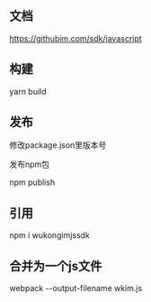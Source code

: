 
## 文档

https://githubim.com/sdk/javascript

## 构建

yarn build

## 发布

修改package.json里版本号

发布npm包

npm publish

## 引用

npm i wukongimjssdk


## 合并为一个js文件

webpack --output-filename wkim.js

